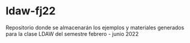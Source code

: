 # ldaw-fj22
Repositorio donde se almacenarán los ejemplos y materiales generados para la clase LDAW del semestre febrero - junio 2022
